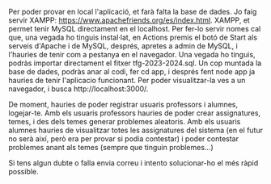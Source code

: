 Per poder provar en local l'aplicació, et farà falta la base de dades. Jo faig servir XAMPP: https://www.apachefriends.org/es/index.html.
XAMPP, et permet tenir MySQL directament en el localhost. Per fer-lo servir nomes cal que, una vegada ho tinguis instal·lat, en Actions premis el botó de Start als serveis d'Apache i de MySQL, després, apretes a admin de MySQL, i l'hauries de tenir com a pestanya en el navegador.
Una vegada ho tinguis, podràs importar directament el fitxer tfg-2023-2024.sql.
Un cop muntada la base de dades, podràs anar al codi, fer cd app, i després fent node app ja hauries de tenir l'aplicacio funcionant.
Per poder visualitzar-la ves a un navegador, i busca http://localhost:3000/.

De moment, hauries de poder registrar usuaris professors i alumnes, logejar-te.
Amb els usuaris professors hauries de poder crear assignatures, temes, i des dels temes generar problemes aleatoris.
Amb els usuaris alumnes hauries de visualitzar totes les assignatures del sistema (en el futur no serà així, però era per provar si podia contestar) i poder contestar problemes anant als temes (sempre que tinguin problemes...)

Si tens algun dubte o falla envia correu i intento solucionar-ho el més ràpid possible.

